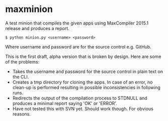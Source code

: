 maxminion
=========

A test minion that compiles the given apps using MaxCompiler 2015.1 release and produces a report.

    $ python minion.py <username> <password>

Where username and password are for the source control e.g. GitHub.

This is the first draft, alpha version that is broken by design. Here are some of the problems:

* Takes the username and password for the source control in plain text on the CLI.
* Creates a tmp directory for cloning the apps. In case of an error, no clean-up is performed resulting in possible inconsistencies in following runs.
* Redirects the output of the compilation process to STDNULL and produces a minimal report saying 'OK' or 'ERROR'.
* Have not tested this with SVN yet. Should work though. For obvious reasons.

